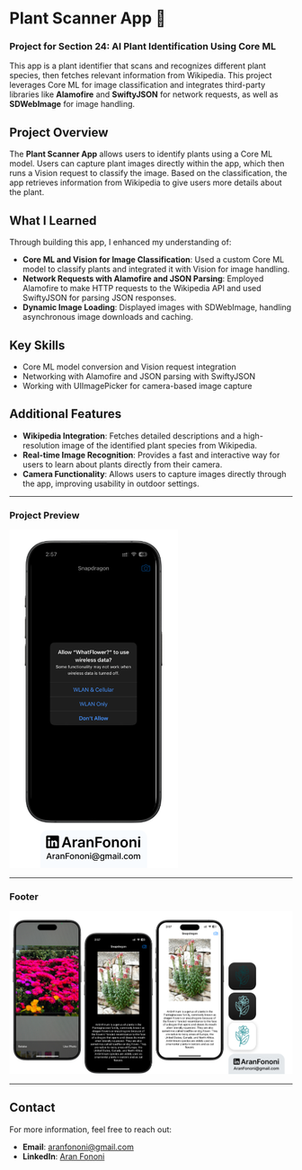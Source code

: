 # Plant Scanner App 🌱

### Project for Section 24: **AI Plant Identification Using Core ML**

This app is a plant identifier that scans and recognizes different plant species, then fetches relevant information from Wikipedia. This project leverages Core ML for image classification and integrates third-party libraries like **Alamofire** and **SwiftyJSON** for network requests, as well as **SDWebImage** for image handling.

## Project Overview
The **Plant Scanner App** allows users to identify plants using a Core ML model. Users can capture plant images directly within the app, which then runs a Vision request to classify the image. Based on the classification, the app retrieves information from Wikipedia to give users more details about the plant.

## What I Learned
Through building this app, I enhanced my understanding of:
- **Core ML and Vision for Image Classification**: Used a custom Core ML model to classify plants and integrated it with Vision for image handling.
- **Network Requests with Alamofire and JSON Parsing**: Employed Alamofire to make HTTP requests to the Wikipedia API and used SwiftyJSON for parsing JSON responses.
- **Dynamic Image Loading**: Displayed images with SDWebImage, handling asynchronous image downloads and caching.

## Key Skills
- Core ML model conversion and Vision request integration
- Networking with Alamofire and JSON parsing with SwiftyJSON
- Working with UIImagePicker for camera-based image capture

## Additional Features
- **Wikipedia Integration**: Fetches detailed descriptions and a high-resolution image of the identified plant species from Wikipedia.
- **Real-time Image Recognition**: Provides a fast and interactive way for users to learn about plants directly from their camera.
- **Camera Functionality**: Allows users to capture images directly through the app, improving usability in outdoor settings.

---

### Project Preview
<img src="./Documents/Readme.png" alt="Plant Scanner App Preview" width="300px">

---

### Footer
![Footer Image](./Documents/Linkedin.jpg)

---

## Contact
For more information, feel free to reach out:  
- **Email**: [aranfononi@gmail.com](mailto:aranfononi@gmail.com)  
- **LinkedIn**: [Aran Fononi](https://www.linkedin.com/in/aran-fononi-18182b265)
